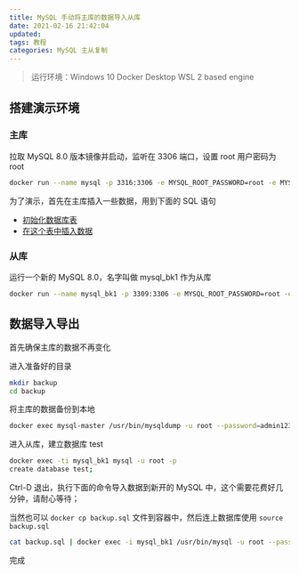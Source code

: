 ```yaml
---
title: MySQL 手动将主库的数据导入从库
date: 2021-02-16 21:42:04
updated: 
tags: 教程
categories: MySQL 主从复制
---
```


> 运行环境：Windows 10 Docker Desktop WSL 2 based engine

## 搭建演示环境

### 主库

拉取 MySQL 8.0 版本镜像并启动，监听在 3306 端口，设置 root 用户密码为 root

```bash
docker run --name mysql -p 3316:3306 -e MYSQL_ROOT_PASSWORD=root -e MYSQL_ROOT_HOST=% -d mysql:latest
```

为了演示，首先在主库插入一些数据，用到下面的 SQL 语句

- [初始化数据库表](https://github.com/solidSpoon/CodeSnippet/blob/main/InitDB/InitSchema.sql)
- [在这个表中插入数据](https://github.com/solidSpoon/CodeSnippet/blob/main/InitDB/InsertData.sql)

### 从库

运行一个新的 MySQL 8.0，名字叫做 mysql_bk1 作为从库

```bash
docker run --name mysql_bk1 -p 3309:3306 -e MYSQL_ROOT_PASSWORD=root -e MYSQL_ROOT_HOST=% -d mysql:latest
```

## 数据导入导出
首先确保主库的数据不再变化


进入准备好的目录

```bash
mkdir backup
cd backup
```

将主库的数据备份到本地

```bash
docker exec mysql-master /usr/bin/mysqldump -u root --password=admin123 test > backup.sql
```

进入从库，建立数据库 test

```bash
docker exec -ti mysql_bk1 mysql -u root -p
create database test;
```

Ctrl-D 退出，执行下面的命令导入数据到新开的 MySQL 中，这个需要花费好几分钟，请耐心等待；


当然也可以 `docker cp backup.sql` 文件到容器中，然后连上数据库使用 `source backup.sql`

```bash
cat backup.sql | docker exec -i mysql_bk1 /usr/bin/mysql -u root --password=root test
```
完成
